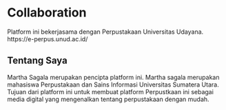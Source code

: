 <html></html>
<Perpustakaan pribadi Martha Sagala>
<head></head>
<h1>Collaboration</h1>Platform ini bekerjasama dengan Perpustakaan Universitas Udayana.
</Perpustakaan>https://e-perpus.unud.ac.id/
<h2>Tentang Saya</h2>Martha Sagala merupakan pencipta platform ini. Martha sagala merupakan mahasiswa Perpustakaan dan Sains Informasi Universitas Sumatera Utara. Tujuan dari platform ini untuk membuat platform Perpustkaan ini sebagai media digital yang mengenalkan tentang perpustakaan dengan mudah. 
